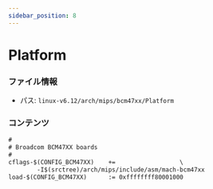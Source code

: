 ```yaml
---
sidebar_position: 8
---
```

# Platform

### ファイル情報

- パス: `linux-v6.12/arch/mips/bcm47xx/Platform`

### コンテンツ

```txt
#
# Broadcom BCM47XX boards
#
cflags-$(CONFIG_BCM47XX)	+=					\
		-I$(srctree)/arch/mips/include/asm/mach-bcm47xx
load-$(CONFIG_BCM47XX)		:= 0xffffffff80001000

```
